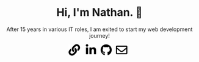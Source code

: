 <h1 align="center">Hi, I'm Nathan. 👋</h1>

<p align="center">
After 15 years in various IT roles, I am exited to start my web development journey!
</p>

<p align="center">
<a href="https://www.castaldi.dev"><img height="30" src="https://github.com/ncastaldi/ncastaldi/blob/main/images/icons/link-solid.svg"></a>
&nbsp;&nbsp;
<a href="https://www.linkedin.com/in/nathancastaldi/"><img height="30" src="https://github.com/ncastaldi/ncastaldi/blob/main/images/icons/linkedin-in-brands.svg"></a>&nbsp;&nbsp;
<a href="https://github.com/ncastaldi"><img height="30" src="https://github.com/ncastaldi/ncastaldi/blob/main/images/icons/github-brands.svg"></a>&nbsp;&nbsp;
<a href="mailto:nathan@castaldi.dev"><img height="30" src="https://github.com/ncastaldi/ncastaldi/blob/main/images/icons/envelope-regular.svg"></a>&nbsp;&nbsp;
</p>
